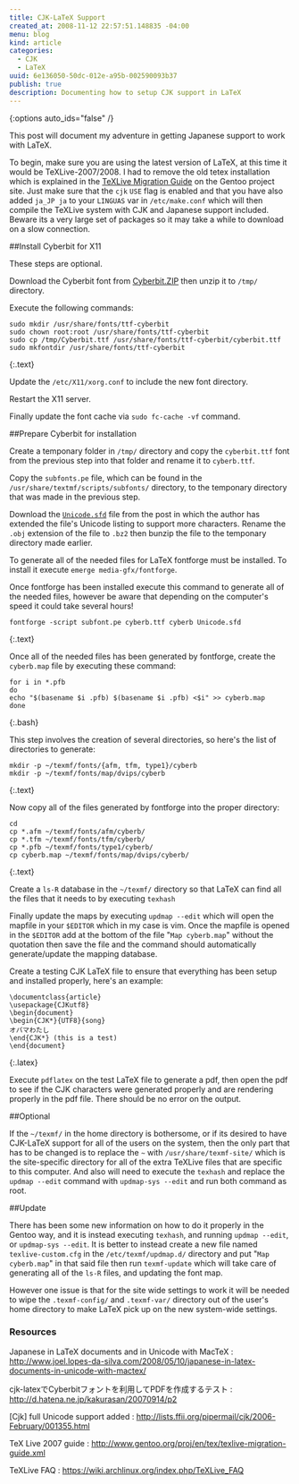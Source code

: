 ```yaml
---
title: CJK-LaTeX Support
created_at: 2008-11-12 22:57:51.148835 -04:00
menu: blog
kind: article
categories:
  - CJK
  - LaTeX
uuid: 6e136050-50dc-012e-a95b-002590093b37
publish: true
description: Documenting how to setup CJK support in LaTeX
---
```

{:options auto_ids="false" /}

This post will document my adventure in getting Japanese support to work with
LaTeX.

To begin, make sure you are using the latest version of LaTeX, at this time it
would be TeXLive-2007/2008. I had to remove the old tetex installation which is
explained in the [TeXLive Migration
Guide](http://www.gentoo.org/proj/en/tex/texlive-migration-guide.xml) on the
Gentoo project site. Just make sure that the `cjk` `USE` flag is enabled and that
you have also added `ja_JP ja` to your `LINGUAS` var in `/etc/make.conf` which will
then compile the TeXLive system with CJK and Japanese support included. Beware
its a very large set of packages so it may take a while to download on a slow
connection.

##Install Cyberbit for X11

These steps are optional.

Download the Cyberbit font from
[Cyberbit.ZIP](http://http.netscape.com.edgesuite.net/pub/communicator/extras/fonts/windows/Cyberbit.ZIP)
then unzip it to `/tmp/` directory.

Execute the following commands:

    sudo mkdir /usr/share/fonts/ttf-cyberbit
    sudo chown root:root /usr/share/fonts/ttf-cyberbit
    sudo cp /tmp/Cyberbit.ttf /usr/share/fonts/ttf-cyberbit/cyberbit.ttf
    sudo mkfontdir /usr/share/fonts/ttf-cyberbit
{:.text}

Update the `/etc/X11/xorg.conf` to include the new font directory.

Restart the X11 server.

Finally update the font cache via `sudo fc-cache -vf` command.

##Prepare Cyberbit for installation

Create a temponary folder in `/tmp/` directory and copy the `cyberbit.ttf` font
from the previous step into that folder and rename it to `cyberb.ttf`.

Copy the `subfonts.pe` file, which can be found in the
`/usr/share/textmf/scripts/subfonts/` directory, to the temponary directory
that was made in the previous step.

Download the
[`Unicode.sfd`](http://lists.ffii.org/pipermail/cjk/2006-February/001355.html)
file from the post in which the author has extended the file's Unicode listing
to support more characters. Rename the `.obj` extension of the file to `.bz2`
then bunzip the file to the temponary directory made earlier.

To generate all of the needed files for LaTeX fontforge must be installed.
To install it execute `emerge media-gfx/fontforge`.

Once fontforge has been installed execute this command to generate all of
the needed files, however be aware that depending on the computer's speed it
could take several hours!

    fontforge -script subfont.pe cyberb.ttf cyberb Unicode.sfd
{:.text}

Once all of the needed files has been generated by fontforge, create the
`cyberb.map` file by executing these command:

    for i in *.pfb
    do
    echo "$(basename $i .pfb) $(basename $i .pfb) <$i" >> cyberb.map
    done
{:.bash}

This step involves the creation of several directories, so here's the list
of directories to generate:

    mkdir -p ~/texmf/fonts/{afm, tfm, type1}/cyberb
    mkdir -p ~/texmf/fonts/map/dvips/cyberb
{:.text}

Now copy all of the files generated by fontforge into the proper directory:

    cd
    cp *.afm ~/texmf/fonts/afm/cyberb/
    cp *.tfm ~/texmf/fonts/tfm/cyberb/
    cp *.pfb ~/texmf/fonts/type1/cyberb/
    cp cyberb.map ~/texmf/fonts/map/dvips/cyberb/
{:.text}

Create a `ls-R` database in the `~/texmf/` directory so that LaTeX can find all
the files that it needs to by executing `texhash`

Finally update the maps by executing `updmap --edit` which will open the
mapfile in your `$EDITOR` which in my case is vim. Once the mapfile is opened in
the `$EDITOR` add at the bottom of the file "`Map cyberb.map`" without the
quotation then save the file and the command should automatically
generate/update the mapping database.

Create a testing CJK LaTeX file to ensure that everything has been setup
and installed properly, here's an example:

    \documentclass{article}
    \usepackage{CJKutf8}
    \begin{document}
    \begin{CJK*}{UTF8}{song}
    オバマわたし
    \end{CJK*} (this is a test)
    \end{document}
{:.latex}

Execute `pdflatex` on the test LaTeX file to generate a pdf, then open the pdf to
see if the CJK characters were generated properly and are rendering properly in
the pdf file. There should be no error on the output.


##Optional

If the `~/texmf/` in the home directory is bothersome, or if its desired to have
CJK-LaTeX support for all of the users on the system, then the only part that
has to be changed is to replace the `~` with `/usr/share/texmf-site/` which is the
site-specific directory for all of the extra TeXLive files that are specific to
this computer. And also will need to execute the `texhash` and replace the `updmap
--edit` command with `updmap-sys --edit` and run both command as root.


##Update

There has been some new information on how to do it properly in the Gentoo way,
and it is instead executing `texhash`, and running `updmap --edit`, or
`updmap-sys --edit`. It is better to instead create a new file named
`texlive-custom.cfg` in the `/etc/texmf/updmap.d/` directory and put "`Map
cyberb.map`" in that said file then run `texmf-update` which will take care
of generating all of the `ls-R` files, and updating the font map.

However one issue is that for the site wide settings to work it will be needed
to wipe the `.texmf-config/` and `.texmf-var/` directory out of the user's home
directory to make LaTeX pick up on the new system-wide settings.


### Resources

Japanese in LaTeX documents and in Unicode with MacTeX
: <http://www.joel.lopes-da-silva.com/2008/05/10/japanese-in-latex-documents-in-unicode-with-mactex/>

cjk-latexでCyberbitフォントを利用してPDFを作成するテスト
: <http://d.hatena.ne.jp/kakurasan/20070914/p2>

[Cjk] full Unicode support added
: <http://lists.ffii.org/pipermail/cjk/2006-February/001355.html>

TeX Live 2007 guide
: <http://www.gentoo.org/proj/en/tex/texlive-migration-guide.xml>

TeXLive FAQ
: <https://wiki.archlinux.org/index.php/TeXLive_FAQ>
